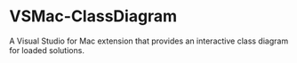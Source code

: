 # VSMac-ClassDiagram
A Visual Studio for Mac extension that provides an interactive class diagram for loaded solutions.
